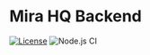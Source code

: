 # Mira HQ Backend

[![License](https://img.shields.io/github/license/mira-hq/backend)](https://github.com/mira-hq/backend/LICENSE)
![Node.js CI](https://github.com/mira-hq/backend/workflows/Node.js%20CI/badge.svg)
